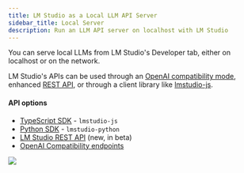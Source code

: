 ```yaml
---
title: LM Studio as a Local LLM API Server
sidebar_title: Local Server
description: Run an LLM API server on localhost with LM Studio
---
```


You can serve local LLMs from LM Studio's Developer tab, either on localhost or on the network.

LM Studio's APIs can be used through an [OpenAI compatibility mode](/docs/app/api/endpoints/openai), enhanced [REST API](/docs/app/api/endpoints/rest), or through a client library like [lmstudio-js](/docs/api/sdk).

#### API options

- [TypeScript SDK](/docs/typescript) - `lmstudio-js`
- [Python SDK](/docs/python) - `lmstudio-python`
- [LM Studio REST API](/docs/app/api/endpoints/rest) (new, in beta)
- [OpenAI Compatibility endpoints](/docs/app/api/endpoints/openai)

<img src="/assets/docs/server.png" style="" data-caption="Load and server LLMs from LM Studio" />
